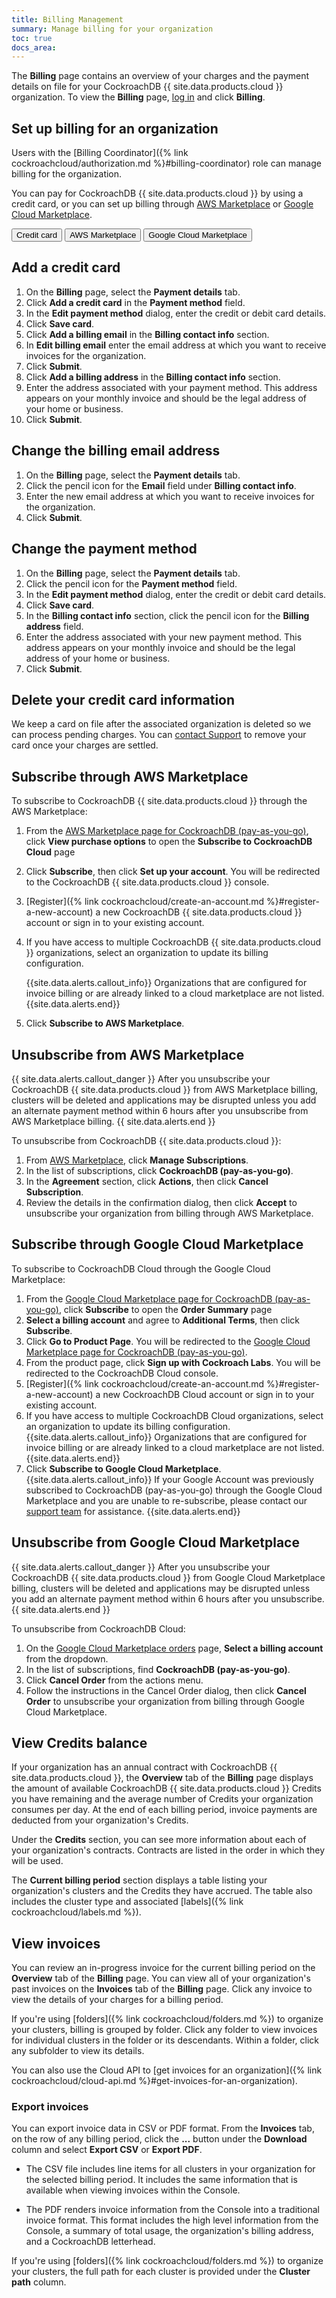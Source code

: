 ```yaml
---
title: Billing Management
summary: Manage billing for your organization
toc: true
docs_area:
---
```


The **Billing** page contains an overview of your charges and the payment details on file for your CockroachDB {{ site.data.products.cloud }} organization. To view the **Billing** page, [log in](https://cockroachlabs.cloud/) and click **Billing**.

## Set up billing for an organization

Users with the [Billing Coordinator]({% link cockroachcloud/authorization.md %}#billing-coordinator) role can manage billing for the organization.

You can pay for CockroachDB {{ site.data.products.cloud }} by using a credit card, or you can set up billing through [AWS Marketplace](https://aws.amazon.com/marketplace) or [Google Cloud Marketplace](https://cloud.google.com/marketplace).

<div class="filters clearfix">
    <button class="filter-button page-level" data-scope="credit-card">Credit card</button>
    <button class="filter-button page-level" data-scope="aws">AWS Marketplace</button>
    <button class="filter-button page-level" data-scope="gcp">Google Cloud Marketplace</button>
</div>

<section class="filter-content" markdown="1" data-scope="credit-card">

## Add a credit card

1. On the **Billing** page, select the **Payment details** tab.
1. Click **Add a credit card** in the **Payment method** field.
1. In the **Edit payment method** dialog, enter the credit or debit card details.
1. Click **Save card**.
1. Click **Add a billing email** in the **Billing contact info** section.
1. In **Edit billing email** enter the email address at which you want to receive invoices for the organization.
1. Click **Submit**.
1. Click **Add a billing address** in the **Billing contact info** section.
1. Enter the address associated with your payment method. This address appears on your monthly invoice and should be the legal address of your home or business.
1. Click **Submit**.

## Change the billing email address

1. On the **Billing** page, select the **Payment details** tab.
1. Click the pencil icon for the **Email** field under **Billing contact info**.
1. Enter the new email address at which you want to receive invoices for the organization.
1. Click **Submit**.

## Change the payment method

1. On the **Billing** page, select the **Payment details** tab.
1. Click the pencil icon for the **Payment method** field.
1. In the **Edit payment method** dialog, enter the credit or debit card details.
1. Click **Save card**.
1. In the **Billing contact info** section, click the pencil icon for the **Billing address** field.
1. Enter the address associated with your new payment method. This address appears on your monthly invoice and should be the legal address of your home or business.
1. Click **Submit**.

## Delete your credit card information

We keep a card on file after the associated organization is deleted so we can process pending charges. You can [contact Support](https://support.cockroachlabs.com) to remove your card once your charges are settled.

</section>

<section class="filter-content" markdown="1" data-scope="aws">

## Subscribe through AWS Marketplace

To subscribe to CockroachDB {{ site.data.products.cloud }} through the AWS Marketplace:

1. From the [AWS Marketplace page for CockroachDB (pay-as-you-go)](https://aws.amazon.com/marketplace/pp/prodview-n3xpypxea63du),  click **View purchase options** to open the **Subscribe to CockroachDB Cloud** page
1. Click **Subscribe**, then click **Set up your account**. You will be redirected to the CockroachDB {{ site.data.products.cloud }} console.
1. [Register]({% link cockroachcloud/create-an-account.md %}#register-a-new-account) a new CockroachDB {{ site.data.products.cloud }} account or sign in to your existing account.
1. If you have access to multiple CockroachDB {{ site.data.products.cloud }} organizations, select an organization to update its billing configuration.

    {{site.data.alerts.callout_info}}
    Organizations that are configured for invoice billing or are already linked to a cloud marketplace are not listed.
    {{site.data.alerts.end}}


1. Click **Subscribe to AWS Marketplace**.


## Unsubscribe from AWS Marketplace

{{ site.data.alerts.callout_danger }}
After you unsubscribe your CockroachDB {{ site.data.products.cloud }} from AWS Marketplace billing, clusters will be deleted and applications may be disrupted unless you add an alternate payment method within 6 hours after you unsubscribe from AWS Marketplace billing.
{{ site.data.alerts.end }}


To unsubscribe from CockroachDB {{ site.data.products.cloud }}:

1. From [AWS Marketplace](https://aws.amazon.com/marketplace), click **Manage Subscriptions**.
1. In the list of subscriptions, click **CockroachDB (pay-as-you-go)**.
1. In the **Agreement** section, click **Actions**, then click **Cancel Subscription**.
1. Review the details in the confirmation dialog, then click **Accept** to unsubscribe your organization from billing through AWS Marketplace.

</section>

<section class="filter-content" markdown="1" data-scope="gcp">

## Subscribe through Google Cloud Marketplace

To subscribe to CockroachDB Cloud through the Google Cloud Marketplace:

1. From the [Google Cloud Marketplace page for CockroachDB (pay-as-you-go)](https://console.cloud.google.com/marketplace/product/cockroachlabs/cockroachdb-pay-as-you-go), click **Subscribe** to open the **Order Summary** page  
2. **Select a billing account** and agree to **Additional Terms**, then click **Subscribe**.   
3. Click **Go to Product Page**. You will be redirected to the [Google Cloud Marketplace page for CockroachDB (pay-as-you-go)](https://console.cloud.google.com/marketplace/product/cockroachlabs/cockroachdb-pay-as-you-go).
4. From the product page, click **Sign up with Cockroach Labs**. You will be redirected to the CockroachDB Cloud console.
5. [Register]({% link cockroachcloud/create-an-account.md %}#register-a-new-account) a new CockroachDB Cloud account or sign in to your existing account.
6. If you have access to multiple CockroachDB Cloud organizations, select an organization to update its billing configuration.
    {{site.data.alerts.callout_info}}
    Organizations that are configured for invoice billing or are already linked to a cloud marketplace are not listed.
    {{site.data.alerts.end}}
7. Click **Subscribe to Google Cloud Marketplace**.
    {{site.data.alerts.callout_info}}
    If your Google Account was previously subscribed to CockroachDB (pay-as-you-go) through the Google Cloud Marketplace and you are unable to re-subscribe, please contact our [support team](https://support.cockroachlabs.com) for assistance.
    {{site.data.alerts.end}}   

## Unsubscribe from Google Cloud Marketplace

{{ site.data.alerts.callout_danger }}
After you unsubscribe your CockroachDB {{ site.data.products.cloud }} from Google Cloud Marketplace billing, clusters will be deleted and applications may be disrupted unless you add an alternate payment method within 6 hours after you unsubscribe.
{{ site.data.alerts.end }}

To unsubscribe from CockroachDB Cloud:

1. On the [Google Cloud Marketplace orders](https://console.cloud.google.com/marketplace/orders) page, **Select a billing account** from the dropdown.
2. In the list of subscriptions, find **CockroachDB (pay-as-you-go)**.
3. Click **Cancel Order** from the actions menu.
4. Follow the instructions in the Cancel Order dialog, then click **Cancel Order** to unsubscribe your organization from billing through Google Cloud Marketplace.

</section>

## View Credits balance

If your organization has an annual contract with CockroachDB {{ site.data.products.cloud }}, the **Overview** tab of the **Billing** page displays the amount of available CockroachDB {{ site.data.products.cloud }} Credits you have remaining and the average number of Credits your organization consumes per day. At the end of each billing period, invoice payments are deducted from your organization's Credits.

Under the **Credits** section, you can see more information about each of your organization's contracts. Contracts are listed in the order in which they will be used.

The **Current billing period** section displays a table listing your organization's clusters and the Credits they have accrued. The table also includes the cluster type and associated [labels]({% link cockroachcloud/labels.md %}).

## View invoices
 
You can review an in-progress invoice for the current billing period on the **Overview** tab of the **Billing** page. You can view all of your organization's past invoices on the **Invoices** tab of the **Billing** page. Click any invoice to view the details of your charges for a billing period.

If you're using [folders]({% link cockroachcloud/folders.md %}) to organize your clusters, billing is grouped by folder. Click any folder to view invoices for individual clusters in the folder or its descendants. Within a folder, click any subfolder to view its details.

You can also use the Cloud API to [get invoices for an organization]({% link cockroachcloud/cloud-api.md %}#get-invoices-for-an-organization).

### Export invoices

You can export invoice data in CSV or PDF format. From the **Invoices** tab, on the row of any billing period, click the **...** button under the **Download** column and select **Export CSV** or **Export PDF**.

- The CSV file includes line items for all clusters in your organization for the selected billing period. It includes the same information that is available when viewing invoices within the Console.

- The PDF renders invoice information from the Console into a traditional invoice format. This format includes the high level information from the Console, a summary of total usage, the organization's billing address, and a CockroachDB letterhead.

If you're using [folders]({% link cockroachcloud/folders.md %}) to organize your clusters, the full path for each cluster is provided under the **Cluster path** column.
